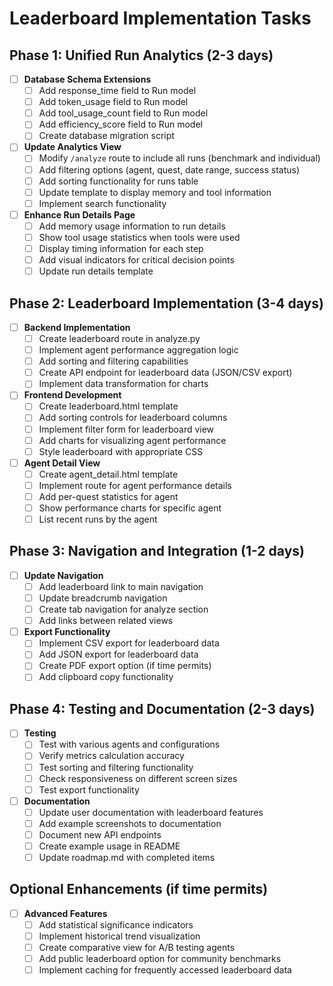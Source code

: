 # Leaderboard Implementation Tasks

## Phase 1: Unified Run Analytics (2-3 days)

- [ ] **Database Schema Extensions**
  - [ ] Add response_time field to Run model
  - [ ] Add token_usage field to Run model
  - [ ] Add tool_usage_count field to Run model
  - [ ] Add efficiency_score field to Run model
  - [ ] Create database migration script

- [ ] **Update Analytics View**
  - [ ] Modify `/analyze` route to include all runs (benchmark and individual)
  - [ ] Add filtering options (agent, quest, date range, success status)
  - [ ] Add sorting functionality for runs table
  - [ ] Update template to display memory and tool information
  - [ ] Implement search functionality

- [ ] **Enhance Run Details Page**
  - [ ] Add memory usage information to run details
  - [ ] Show tool usage statistics when tools were used
  - [ ] Display timing information for each step
  - [ ] Add visual indicators for critical decision points
  - [ ] Update run details template

## Phase 2: Leaderboard Implementation (3-4 days)

- [ ] **Backend Implementation**
  - [ ] Create leaderboard route in analyze.py
  - [ ] Implement agent performance aggregation logic
  - [ ] Add sorting and filtering capabilities
  - [ ] Create API endpoint for leaderboard data (JSON/CSV export)
  - [ ] Implement data transformation for charts

- [ ] **Frontend Development**
  - [ ] Create leaderboard.html template
  - [ ] Add sorting controls for leaderboard columns
  - [ ] Implement filter form for leaderboard view
  - [ ] Add charts for visualizing agent performance
  - [ ] Style leaderboard with appropriate CSS

- [ ] **Agent Detail View**
  - [ ] Create agent_detail.html template
  - [ ] Implement route for agent performance details
  - [ ] Add per-quest statistics for agent
  - [ ] Show performance charts for specific agent
  - [ ] List recent runs by the agent

## Phase 3: Navigation and Integration (1-2 days)

- [ ] **Update Navigation**
  - [ ] Add leaderboard link to main navigation
  - [ ] Update breadcrumb navigation
  - [ ] Create tab navigation for analyze section
  - [ ] Add links between related views

- [ ] **Export Functionality**
  - [ ] Implement CSV export for leaderboard data
  - [ ] Add JSON export for leaderboard data
  - [ ] Create PDF export option (if time permits)
  - [ ] Add clipboard copy functionality

## Phase 4: Testing and Documentation (2-3 days)

- [ ] **Testing**
  - [ ] Test with various agents and configurations
  - [ ] Verify metrics calculation accuracy
  - [ ] Test sorting and filtering functionality
  - [ ] Check responsiveness on different screen sizes
  - [ ] Test export functionality

- [ ] **Documentation**
  - [ ] Update user documentation with leaderboard features
  - [ ] Add example screenshots to documentation
  - [ ] Document new API endpoints
  - [ ] Create example usage in README
  - [ ] Update roadmap.md with completed items

## Optional Enhancements (if time permits)

- [ ] **Advanced Features**
  - [ ] Add statistical significance indicators
  - [ ] Implement historical trend visualization
  - [ ] Create comparative view for A/B testing agents
  - [ ] Add public leaderboard option for community benchmarks
  - [ ] Implement caching for frequently accessed leaderboard data
